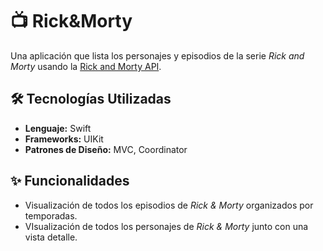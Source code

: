 # 📺 Rick&Morty
Una aplicación que lista los personajes y episodios de la serie *Rick and Morty* usando la [Rick and Morty API](https://rickandmortyapi.com/).

## 🛠️ Tecnologías Utilizadas
- **Lenguaje:** Swift
- **Frameworks:** UIKit
- **Patrones de Diseño:** MVC, Coordinator

## ✨ Funcionalidades
- Visualización de todos los episodios de *Rick & Morty* organizados por temporadas.
- VIsualización de todos los personajes de *Rick & Morty* junto con una vista detalle.
